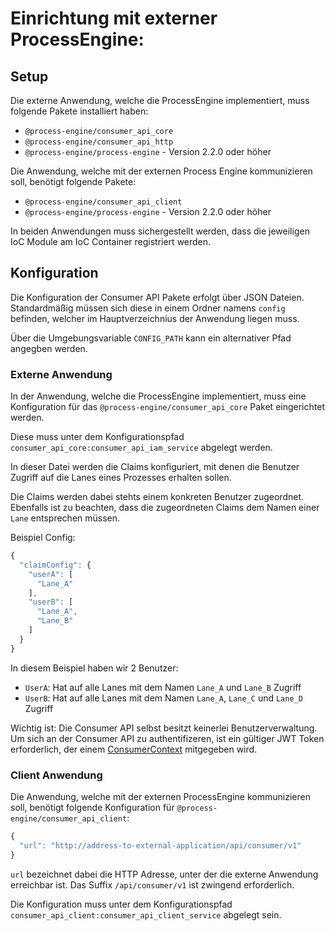 # Einrichtung mit externer ProcessEngine:

## Setup

Die externe Anwendung, welche die ProcessEngine implementiert, muss folgende
Pakete installiert haben:
- `@process-engine/consumer_api_core`
- `@process-engine/consumer_api_http`
- `@process-engine/process-engine` - Version 2.2.0 oder höher

Die Anwendung, welche mit der externen Process Engine kommunizieren soll,
benötigt folgende Pakete:
- `@process-engine/consumer_api_client`
- `@process-engine/process-engine` - Version 2.2.0 oder höher

In beiden Anwendungen muss sichergestellt werden,
dass die jeweiligen IoC Module am IoC Container registriert werden.

## Konfiguration

Die Konfiguration der Consumer API Pakete erfolgt über JSON Dateien.
Standardmäßig müssen sich diese in einem Ordner namens `config` befinden,
welcher im Hauptverzeichnius der Anwendung liegen muss.

Über die Umgebungsvariable `CONFIG_PATH` kann ein alternativer Pfad
angegben werden.

### Externe Anwendung

In der Anwendung, welche die ProcessEngine implementiert, muss eine
Konfiguration für das `@process-engine/consumer_api_core` Paket eingerichtet
werden.

Diese muss unter dem Konfigurationspfad
`consumer_api_core:consumer_api_iam_service` abgelegt werden.

In dieser Datei werden die Claims konfiguriert, mit denen die Benutzer Zugriff
auf die Lanes eines Prozesses erhalten sollen.

Die Claims werden dabei stehts einem konkreten Benutzer zugeordnet.
Ebenfalls ist zu beachten, dass die zugeordneten Claims dem Namen einer `Lane`
entsprechen müssen.

Beispiel Config:

```js
{
  "claimConfig": {
    "userA": [
      "Lane_A"
    ],
    "userB": [
      "Lane_A",
      "Lane_B"
    ]
  }
}

```

In diesem Beispiel haben wir 2 Benutzer:
- `UserA`: Hat auf alle Lanes mit dem Namen `Lane_A` und `Lane_B` Zugriff
- `UserB`: Hat auf alle Lanes mit dem Namen `Lane_A`, `Lane_C` und `Lane_D` Zugriff

Wichtig ist: Die Consumer API selbst besitzt keinerlei Benutzerverwaltung.
Um sich an der Consumer API zu authentifizeren, ist ein gültiger JWT Token
erforderlich, der einem [ConsumerContext](./public_api.md#consumercontext) mitgegeben wird.

### Client Anwendung

Die Anwendung, welche mit der externen ProcessEngine kommunizieren soll,
benötigt folgende Konfiguration für `@process-engine/consumer_api_client`:

```js
{
  "url": "http://address-to-external-application/api/consumer/v1"
}

```

`url` bezeichnet dabei die HTTP Adresse, unter der die externe Anwendung
erreichbar ist.
Das Suffix `/api/consumer/v1` ist zwingend erforderlich.

Die Konfiguration muss unter dem Konfigurationspfad
`consumer_api_client:consumer_api_client_service` abgelegt sein.
